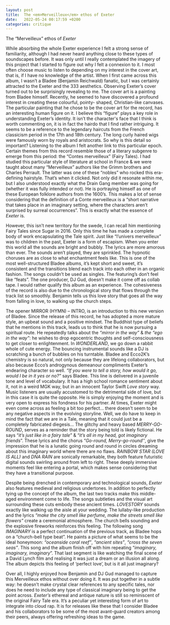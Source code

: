 ```yaml
---
layout: post
title:  The <em>Merveilleux</em> ethos of Exeter
date:   2022-05-24 00:17:59 +0200
categories: critique
---
```



<span class="underline">The “Merveilleux” ethos of *Exeter*</span>

While absorbing the whole Exeter experience I felt a strong sense of
familiarity, although I had never heard anything close to these types of
soundscapes before. It was only until I really contemplated the imagery
of this project that I started to figure out why I felt a connexion to
it. I most often choose music to listen to depending on my interest in
the cover art, that is, if I have no knowledge of the artist. When I
first came across this album, I wasn’t a Bladee (Benjamin Reichwald)
fanatic, but I was certainly attracted to the Exeter and the 333
aesthetics. Observing Exeter’s cover turned out to be surprisingly
revealing to me. The cover art is a painting from Bladee himself.
Recently, he seemed to have discovered a profound interest in creating
these colourful, pointy- shaped, Christian-like canvases. The particular
painting that he chose to be the cover art for the record, has an
interesting human figure on it. I believe this “figure” plays a key role
in understanding Exeter’s identity. It isn’t the character's face that I
think is worth commenting on, it is in fact the hairdo that I find
rather intriguing. It seems to be a reference to the legendary haircuts
from the French classicism period in the 17th and 18th century. The long
curly haired wigs were famously worn by royals and aristocrats. So why
is this detail so important? Listening to the album I felt another link
to this particular epoch. Certain themes from this record resemble those
of a literary subgenre to emerge from this period: the “Contes
merveilleux” (Fairy Tales). I had studied this particular style of
literature at school in France & we were taught about many “Merveilleux”
authors like the Grimm brothers and Charles Perrault. The latter was one
of these “nobles” who rocked this era-defining hairstyle. That’s when it
clicked. Not only did it resonate within me, but I also understood
exactly what the Drain Gang member was going for (whether it was fully
intended or not). He is portraying himself as one of these European
folklore authors from the 1600’s. This makes a lot of sense considering
that the definition of a Conte merveilleux is a “short narrative that
takes place in an imaginary setting, where the characters aren’t
surprised by surreal occurrences”. This is exactly what the essence of
*<span class="underline">Exeter</span>* is.

However, this isn’t new territory for the swede, I can recall him
mentioning Fairy Tales since Sugar in 2016. Only this time he has made a
complete body of work encapsulating the Tale spirit. Just like
“l’univers merveilleux” was to children in the past, Exeter is a
form of escapism. When you enter this world all the sounds are bright
and bubbly. The lyrics are more amorous than ever. The sounds aren’t
played, they are sprinkled. The hypnotic choruses are as close to what
enchantment feels like. This is one of the most well-structured Bladee
albums, it’s kept short and sweet, it’s consistent and the transitions
blend each track into each other in an organic fashion. The songs
couldn’t be used as singles. The featuring’s don’t feel like “feats”.
The one producer, DJ Gud, doesn’t make it come off as collab tape. I
would rather qualify this album as an experience. The cohesiveness of
the record is also due to the chronological story that flows through the
track list so smoothly. Benjamin tells us this love story that goes all
the way from falling in love, to walking up the church steps.

The opener MIRROR (HYMN) – INTRO, is an introduction to this new version
of Bladee. Since the release of this record, he has adopted a more
mature style, an upbeat sound and a positive mindset. The Buddhist type
of beliefs that he mentions in this track, leads us to think that he is
now pursuing a spiritual route. He repeatedly talks about the *“mirror
in the way”* & *the “ego in the way”*: he wishes to drop egocentric
thoughts and self-consciousness to get closer to enlightenment. In
*<span class="underline">WONDERLAND</span>*, we go down a rabbit whole
of cute energy. The bouncing instrumental sounds like a DJ is scratching
a bunch of bubbles on his turntable. Bladee and Ecco2K’s chemistry is so
natural, not only because they are lifelong collaborators, but also
because Ecco’s androgynous demeanour compliments Exeter’s endearing
character so well. *“If you were to tell a story, how would it go, would
I be in it yes or no?”* says Bladee. This line is delivered in a
juvenile tone and level of vocabulary. It has a high school romance
sentiment about it, not in a weird MGK way, but in an innocent Taylor
Swift *<span class="underline">Love story</span>* way. Music listeners
are usually accustomed to the detrimental side of love, but in this case
it is quite the opposite. He is simply enjoying the moment and is very
open to express his fondness for his partner. At times, Exeter might
even come across as feeling a bit too perfect… there doesn't seem to be
any negative aspects in the evolving storyline. Well, we do have to keep
in mind the fact that we are in a Tale, meaning that it could just be a
completely fabricated diegesis... The glitchy and heavy based
*<span class="underline">MERRY-GO-ROUND</span>*, serves as a reminder
that the story being told is likely fictional. He says “*it’s just like
in a fairy tale*” & “*it’s all in my head, got imaginary friends*”.
These lyrics and the chorus “*Go-round, Merry-go-round*'', give the
impression that he is a lunatic going round and round in circles
dreaming about this imaginary world where there are no flaws.
*<span class="underline">RAINBOW STAR (LOVE IS ALL)</span>* and
*<span class="underline">DNA RAIN</span>* are sonically remarkable, they
both feature futuristic digital sounds swirling around from left to
right. These deeply immersive moments feel like entering a portal, which
makes sense considering that they have a transitional purpose.

Despite being drenched in contemporary and technological sounds,
*<span class="underline">Exeter</span>* also features medieval and
religious undertones. In addition to perfectly tying up the concept of
the album, the last two tracks make this middle-aged environment come to
life. The songs subtleties and the visual art surrounding these cuts
embody these ancient times. *<span class="underline">LOVESTORY</span>*
sounds exactly like walking up the aisle at your wedding. The
lullaby-like production and the lyrics *<span class="underline">“make
the city smell like perfume, make the streets smell like
flowers”</span>* create a ceremonial atmosphere. The church bells
sounding and the explosive fireworks reinforces this feeling. The
following song *<span class="underline">IMAGINARY</span>* is a perfect
continuation of the previous track, as Bladee hops on a “church-bell
type beat”. He paints a picture of what seems to be the ideal honeymoon:
*“oceanside coral reef”*, *“ancient sites”*, *“cross the seven seas”*.
This song and the album finish off with him repeating “*imaginary,
imaginary, imaginary*”. That last segment is like watching the final
scene of a David Lynch film and realising it was just a dream or an
illusion all along. The album depicts this feeling of ‘perfect love’,
but is it all just imaginary?

Over all, I highly enjoyed how Benjamin and DJ Gud managed to capture
this Merveilleux ethos without over doing it. It was put together in a
subtle way: he doesn’t make crystal clear references to any specific
tales, nor does he need to include any type of classical imaginary being
to get the point across. *<span class="underline">Exeter’s</span>*
ethereal and antique nature is still so reminiscent of the original
Fairy Tale era. It’s a peculiar yet interesting form of art to integrate
into cloud rap. It is for releases like these that I consider Bladee and
his collaborators to be some of the most avant-guard creators among
their peers, always offering refreshing ideas to the game.
